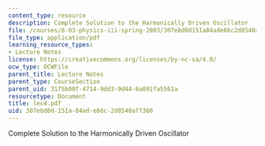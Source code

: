 ```yaml
---
content_type: resource
description: Complete Solution to the Harmonically Driven Oscillator
file: /courses/8-03-physics-iii-spring-2003/307ebd0d151a84ade66c2d8540aff360_lec4.pdf
file_type: application/pdf
learning_resource_types:
- Lecture Notes
license: https://creativecommons.org/licenses/by-nc-sa/4.0/
ocw_type: OCWFile
parent_title: Lecture Notes
parent_type: CourseSection
parent_uid: 3175b00f-4714-9dd3-9d44-6a091fa5561a
resourcetype: Document
title: lec4.pdf
uid: 307ebd0d-151a-84ad-e66c-2d8540aff360
---
```

Complete Solution to the Harmonically Driven Oscillator
